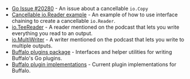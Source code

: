 - [Go Issue #20280](https://github.com/golang/go/issues/20280) - An issue about a cancellable `io.Copy`
- [Cancellable io.Reader example](https://gist.github.com/dchapes/6c992bf3e943934462509338cd213e99) - An example of how to use interface chaining to create a cancellable `io.Reader`.
- [io.TeeReader](https://golang.org/pkg/io/#TeeReader) - A reader mentioned on the podcast that lets you write everything you read to an output.
- [io.MultiWriter](https://golang.org/pkg/io/#MultiWriter) - A writer mentioned on the podcast that lets you write to multiple outputs.
- [Buffalo plugins package](https://github.com/gobuffalo/plugins) - Interfaces and helper utilities for writing Buffalo's Go plugins. 
- [Buffalo plugin implementations](https://github.com/gobuffalo/buffalo-cli/tree/master/cli/internal/plugins) - Current plugin implementations for Buffalo.
